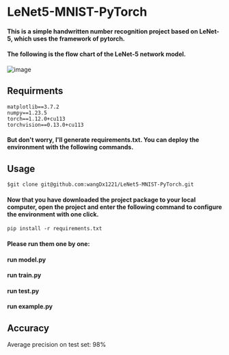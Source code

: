 # LeNet5-MNIST-PyTorch

#### This is a simple handwritten number recognition project based on LeNet-5, which uses the framework of pytorch.
#### The following is the flow chart of the LeNet-5 network model.
![image](https://user-images.githubusercontent.com/25716030/162345646-b13c9af0-bdb5-4ce7-9a62-c0834cba9e5f.png)
## Requirments
```
matplotlib==3.7.2
numpy==1.23.5
torch==1.12.0+cu113
torchvision==0.13.0+cu113
```
#### But don't worry, I'll generate requirements.txt. You can deploy the environment with the following commands.
## Usage
```
$git clone git@github.com:wangDx1221/LeNet5-MNIST-PyTorch.git
```
#### Now that you have downloaded the project package to your local computer, open the project and enter the following command to configure the environment with one click.
```
pip install -r requirements.txt
```
#### Please run them one by one:
#### run model.py
#### run train.py
#### run test.py
#### run example.py
## Accuracy
Average precision on test set: 98%
